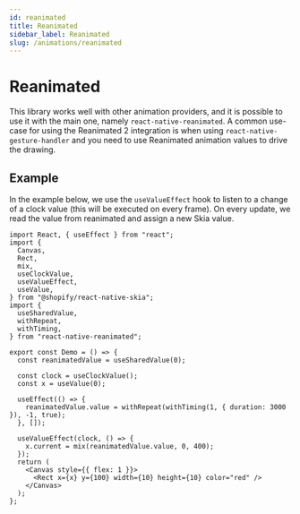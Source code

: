 ```yaml
---
id: reanimated
title: Reanimated
sidebar_label: Reanimated
slug: /animations/reanimated
---
```


# Reanimated

This library works well with other animation providers, and it is possible to use it with the main one, namely `react-native-reanimated`.
A common use-case for using the Reanimated 2 integration is when using `react-native-gesture-handler` and you need to use Reanimated animation values to drive the drawing.

## Example

In the example below, we use the `useValueEffect` hook to listen to a change of a clock value (this will be executed on every frame).
On every update, we read the value from reanimated and assign a new Skia value.

```tsx twoslash
import React, { useEffect } from "react";
import {
  Canvas,
  Rect,
  mix,
  useClockValue,
  useValueEffect,
  useValue,
} from "@shopify/react-native-skia";
import {
  useSharedValue,
  withRepeat,
  withTiming,
} from "react-native-reanimated";

export const Demo = () => {
  const reanimatedValue = useSharedValue(0);

  const clock = useClockValue();
  const x = useValue(0);

  useEffect(() => {
    reanimatedValue.value = withRepeat(withTiming(1, { duration: 3000 }), -1, true);
  }, []);

  useValueEffect(clock, () => {
    x.current = mix(reanimatedValue.value, 0, 400);
  });
  return (
    <Canvas style={{ flex: 1 }}>
      <Rect x={x} y={100} width={10} height={10} color="red" />
    </Canvas>
  );
};
```
